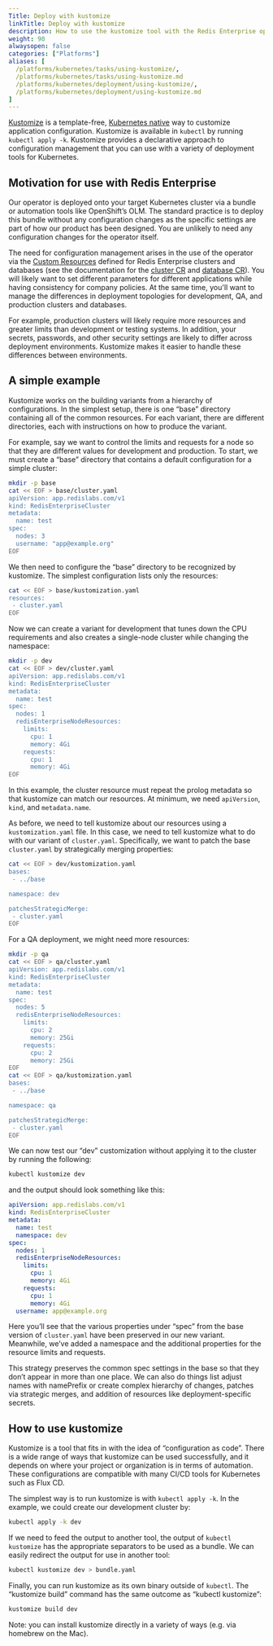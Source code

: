 ```yaml
---
Title: Deploy with kustomize
linkTitle: Deploy with kustomize
description: How to use the kustomize tool with the Redis Enterprise operator on Kubernetes
weight: 90
alwaysopen: false
categories: ["Platforms"]
aliases: [
  /platforms/kubernetes/tasks/using-kustomize/, 
  /platforms/kubernetes/tasks/using-kustomize.md
  /platforms/kubernetes/deployment/using-kustomize/, 
  /platforms/kubernetes/deployment/using-kustomize.md
]
---
```


[Kustomize](https://kustomize.io) is a template-free, [Kubernetes native](https://github.com/kubernetes-sigs/kustomize) way to customize application configuration. Kustomize is available in `kubectl` by running `kubectl apply -k`. Kustomize provides a declarative approach to configuration management that you can use with a variety of deployment tools for Kubernetes.

## Motivation for use with Redis Enterprise

Our operator is deployed onto your target Kubernetes cluster via a bundle or automation tools like OpenShift’s OLM. The standard practice is to deploy this bundle without any configuration changes as the specific settings are part of how our product has been designed. You are unlikely to need any configuration changes for the operator itself.

The need for configuration management arises in the use of the operator via the [Custom Resources](https://kubernetes.io/docs/concepts/extend-kubernetes/api-extension/custom-resources/) defined for Redis Enterprise clusters and databases (see the documentation for the [cluster CR](https://github.com/RedisLabs/redis-enterprise-k8s-docs/blob/master/redis_enterprise_cluster_api.md) and [database CR](https://github.com/RedisLabs/redis-enterprise-k8s-docs/blob/master/redis_enterprise_database_api.md)). You will likely want to set different parameters for different applications while having consistency for company policies. At the same time, you'll want to manage the differences in deployment topologies for development, QA, and production clusters and databases.

For example, production clusters will likely require more resources and greater limits than development or testing systems. In addition, your secrets, passwords, and other security settings are likely to differ across deployment environments. Kustomize makes it easier to handle these differences between environments.

## A simple example

Kustomize works on the building variants from a hierarchy of configurations. In the simplest setup, there is one “base” directory containing all of the common resources. For each variant, there are different directories, each with instructions on how to produce the variant.

For example, say we want to control the limits and requests for a node so that they are different values for development and production. To start, we must create a “base” directory that contains a default configuration for a simple cluster:

```sh
mkdir -p base
cat << EOF > base/cluster.yaml
apiVersion: app.redislabs.com/v1
kind: RedisEnterpriseCluster
metadata:
  name: test
spec:
  nodes: 3
  username: "app@example.org"
EOF
```

We then need to configure the “base” directory to be recognized by kustomize. The simplest configuration lists only the resources:

```sh
cat << EOF > base/kustomization.yaml
resources:
 - cluster.yaml
EOF
```

Now we can create a variant for development that tunes down the CPU requirements and also creates a single-node cluster while changing the namespace:

```sh
mkdir -p dev
cat << EOF > dev/cluster.yaml
apiVersion: app.redislabs.com/v1
kind: RedisEnterpriseCluster
metadata:
  name: test
spec:
  nodes: 1
  redisEnterpriseNodeResources:
    limits:
      cpu: 1
      memory: 4Gi
    requests:
      cpu: 1
      memory: 4Gi
EOF
```

In this example, the cluster resource must repeat the prolog metadata so that kustomize can match our resources. At minimum, we need `apiVersion`, `kind`, and `metadata.name`.

As before, we need to tell kustomize about our resources using a `kustomization.yaml` file. In this case, we need to tell kustomize what to do with our variant of `cluster.yaml`. Specifically, we want to patch the base `cluster.yaml` by strategically merging properties:

```sh
cat << EOF > dev/kustomization.yaml
bases:
 - ../base

namespace: dev

patchesStrategicMerge:
 - cluster.yaml
EOF
```

For a QA deployment, we might need more resources:

```sh
mkdir -p qa
cat << EOF > qa/cluster.yaml
apiVersion: app.redislabs.com/v1
kind: RedisEnterpriseCluster
metadata:
  name: test
spec:
  nodes: 5
  redisEnterpriseNodeResources:
    limits:
      cpu: 2
      memory: 25Gi
    requests:
      cpu: 2
      memory: 25Gi
EOF
cat << EOF > qa/kustomization.yaml
bases:
 - ../base

namespace: qa

patchesStrategicMerge:
 - cluster.yaml
EOF
```

We can now test our “dev” customization without applying it to the cluster by running the following:

```sh
kubectl kustomize dev
```

and the output should look something like this:

```yaml
apiVersion: app.redislabs.com/v1
kind: RedisEnterpriseCluster
metadata:
  name: test
  namespace: dev
spec:
  nodes: 1
  redisEnterpriseNodeResources:
    limits:
      cpu: 1
      memory: 4Gi
    requests:
      cpu: 1
      memory: 4Gi
  username: app@example.org
```

Here you’ll see that the various properties under “spec” from the base version of `cluster.yaml` have been preserved in our new variant. Meanwhile, we’ve added a namespace and the additional properties for the resource limits and requests.

This strategy preserves the common spec settings in the base so that they don’t appear in more than one place. We can also do things list adjust names with namePrefix or create complex hierarchy of changes, patches via strategic merges, and addition of resources like deployment-specific secrets.

## How to use kustomize

Kustomize is a tool that fits in with the idea of “configuration as code”. There is a wide range of ways that kustomize can be used successfully, and it depends on where your project or organization is in terms of automation. These configurations are compatible with many CI/CD tools for Kubernetes such as Flux CD.

The simplest way is to run kustomize is with `kubectl apply -k`. In the example, we could create our development cluster by:

```sh
kubectl apply -k dev
```

If we need to feed the output to another tool, the output of `kubectl kustomize` has the appropriate separators to be used as a bundle. We can easily redirect the output for use in another tool:

```sh
kubectl kustomize dev > bundle.yaml
```

Finally, you can run kustomize as its own binary outside of `kubectl`. The “kustomize build” command has the same outcome as “kubectl kustomize”:

```sh
kustomize build dev
```

Note: you can install kustomize directly in a variety of ways (e.g. via homebrew on the Mac).
